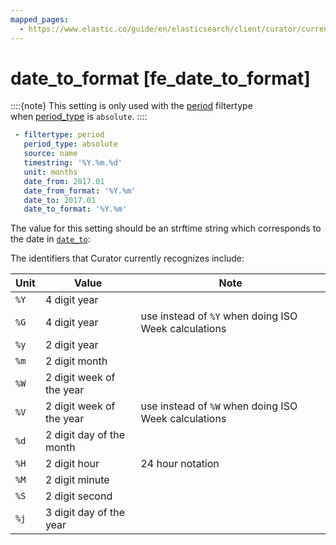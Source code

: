 ```yaml
---
mapped_pages:
  - https://www.elastic.co/guide/en/elasticsearch/client/curator/current/fe_date_to_format.html
---
```


# date_to_format [fe_date_to_format]

::::{note}
This setting is only used with the [period](/reference/filtertype_period.md) filtertype<br> when [period_type](/reference/fe_period_type.md) is `absolute`.
::::


```yaml
 - filtertype: period
   period_type: absolute
   source: name
   timestring: '%Y.%m.%d'
   unit: months
   date_from: 2017.01
   date_from_format: '%Y.%m'
   date_to: 2017.01
   date_to_format: '%Y.%m'
```

The value for this setting should be an strftime string which corresponds to the date in [`date_to`](/reference/fe_date_to.md):

The identifiers that Curator currently recognizes include:

| Unit | Value | Note |
| --- | --- | --- |
| `%Y` | 4 digit year |  |
| `%G` | 4 digit year | use instead of `%Y` when doing ISO Week calculations |
| `%y` | 2 digit year |  |
| `%m` | 2 digit month |  |
| `%W` | 2 digit week of the year |  |
| `%V` | 2 digit week of the year | use instead of `%W` when doing ISO Week calculations |
| `%d` | 2 digit day of the month |  |
| `%H` | 2 digit hour | 24 hour notation |
| `%M` | 2 digit minute |  |
| `%S` | 2 digit second |  |
| `%j` | 3 digit day of the year |  |

